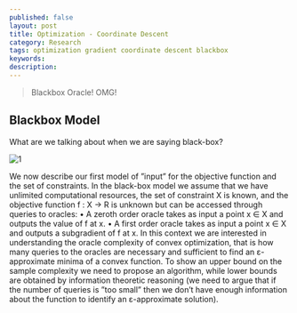 ```yaml
---
published: false
layout: post
title: Optimization - Coordinate Descent
category: Research
tags: optimization gradient coordinate descent blackbox
keywords:
description:
---
```


> Blackbox Oracle! OMG!

## Blackbox Model

What are we talking about when we are saying black-box?

![1](/public/img/blackbox.png)

We now describe our first model of ”input” for the objective function
and the set of constraints. In the black-box model we assume that
we have unlimited computational resources, the set of constraint X is
known, and the objective function f : X → R is unknown but can be
accessed through queries to oracles:
• A zeroth order oracle takes as input a point x ∈ X and
outputs the value of f at x.
• A first order oracle takes as input a point x ∈ X and outputs
a subgradient of f at x.
In this context we are interested in understanding the oracle complexity
of convex optimization, that is how many queries to the oracles are
necessary and sufficient to find an ε-approximate minima of a convex
function. To show an upper bound on the sample complexity we
need to propose an algorithm, while lower bounds are obtained by
information theoretic reasoning (we need to argue that if the number
of queries is ”too small” then we don’t have enough information about
the function to identify an ε-approximate solution).
